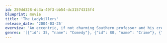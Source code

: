 ```yaml
---
id: 259dd328-dc3a-49f3-bb54-dc31574315f4
blueprint: movie
title: 'The Ladykillers'
release_date: '2004-03-25'
overview: 'An eccentric, if not charming Southern professor and his crew pose as a band in order to rob a casino, all under the nose of his unsuspecting landlord – a sharp old woman.'
genres: '[{"id": 35, "name": "Comedy"}, {"id": 80, "name": "Crime"}, {"id": 53, "name": "Thriller"}]'
---
```

